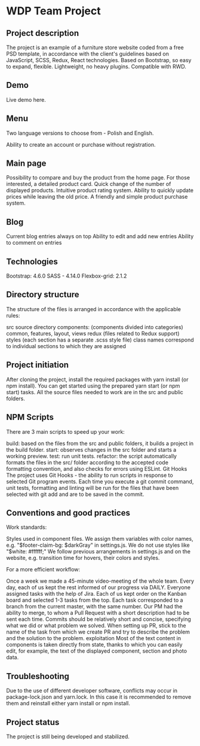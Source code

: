 


# WDP Team Project

## Project description
The project is an example of a furniture store website coded from a free PSD template, in accordance with the client's guidelines based on JavaScript, SCSS, Redux, React technologies. Based on Bootstrap, so easy to expand, flexible. Lightweight, no heavy plugins. Compatible with RWD.

## Demo
Live demo here.

## Menu
Two language versions to choose from - Polish and English.

Ability to create an account or purchase without registration.

## Main page
Possibility to compare and buy the product from the home page. For those interested, a detailed product card.
Quick change of the number of displayed products.
Intuitive product rating system.
Ability to quickly update prices while leaving the old price.
A friendly and simple product purchase system.

## Blog
Current blog entries always on top
Ability to edit and add new entries
Ability to comment on entries

## Technologies
Bootstrap: 4.6.0
SASS - 4.14.0
Flexbox-grid: 2.1.2

## Directory structure
The structure of the files is arranged in accordance with the applicable rules:

src source directory
components: (components divided into categories) common, features, layout, views
redux (files related to Redux support)
styles (each section has a separate .scss style file)
class names correspond to individual sections to which they are assigned

## Project initiation
After cloning the project, install the required packages with yarn install (or npm install).
You can get started using the prepared yarn start (or npm start) tasks.
All the source files needed to work are in the src and public folders.

## NPM Scripts
There are 3 main scripts to speed up your work:

build: based on the files from the src and public folders, it builds a project in the build folder.
start: observes changes in the src folder and starts a working preview.
test: run unit tests.
refactor: the script automatically formats the files in the src/ folder according to the accepted code formatting convention, and also checks for errors using ESLint.
Git Hooks
The project uses Git Hooks - the ability to run scripts in response to selected Git program events. Each time you execute a git commit command, unit tests, formatting and linting will be run for the files that have been selected with git add and are to be saved in the commit.

## Conventions and good practices
Work standards:

Styles used in component files. We assign them variables with color names, e.g. "$footer-claim-bg: $darkGray" in settings.js. We do not use styles like "$white: #ffffff;"
We follow previous arrangements in settings.js and on the website, e.g. transition time for hovers, their colors and styles.

For a more efficient workflow:

Once a week we made a 45-minute video-meeting of the whole team.
Every day, each of us kept the rest informed of our progress via DAILY.
Everyone assigned tasks with the help of Jira.
Each of us kept order on the Kanban board and selected 1-3 tasks from the top.
Each task corresponded to a branch from the current master, with the same number.
Our PM had the ability to merge, to whom a Pull Request with a short description had to be sent each time.
Commits should be relatively short and concise, specifying what we did or what problem we solved.
When setting up PR, stick to the name of the task from which we create PR and try to describe the problem and the solution to the problem.
exploitation
Most of the text content in components is taken directly from state, thanks to which you can easily edit, for example, the text of the displayed component, section and photo data.

## Troubleshooting
Due to the use of different developer software, conflicts may occur in package-lock.json and yarn.lock. In this case it is recommended to remove them and reinstall either yarn install or npm install.

## Project status
The project is still being developed and stabilized.

